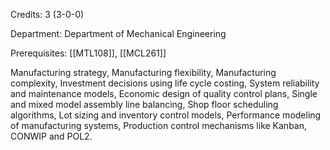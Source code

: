 Credits: 3 (3-0-0)

Department: Department of Mechanical Engineering

Prerequisites: [[MTL108]], [[MCL261]]

Manufacturing strategy, Manufacturing flexibility, Manufacturing complexity, Investment decisions using life cycle costing, System reliability and maintenance models, Economic design of quality control plans, Single and mixed model assembly line balancing, Shop floor scheduling algorithms, Lot sizing and inventory control models, Performance modeling of manufacturing systems, Production control mechanisms like Kanban, CONWIP and POL2.